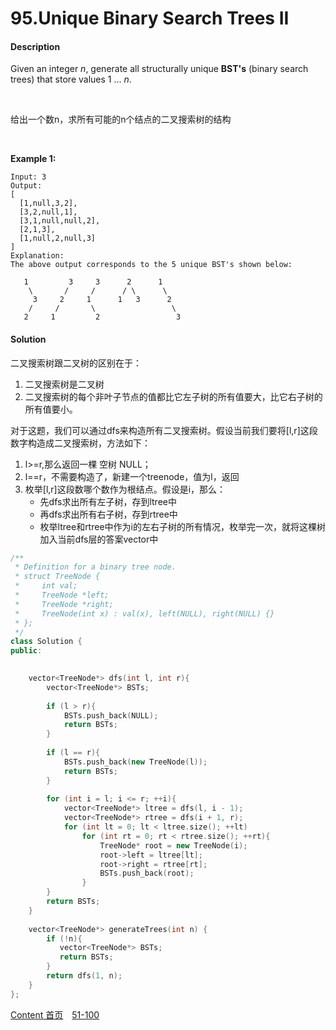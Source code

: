 # 95.Unique Binary Search Trees II

#### Description

Given an integer *n*, generate all structurally unique **BST's** (binary search trees) that store values 1 ... *n*.

<br>

给出一个数n，求所有可能的n个结点的二叉搜索树的结构

<br>

**Example 1:**

```
Input: 3
Output:
[
  [1,null,3,2],
  [3,2,null,1],
  [3,1,null,null,2],
  [2,1,3],
  [1,null,2,null,3]
]
Explanation:
The above output corresponds to the 5 unique BST's shown below:

   1         3     3      2      1
    \       /     /      / \      \
     3     2     1      1   3      2
    /     /       \                 \
   2     1         2                 3
```



#### Solution

二叉搜索树跟二叉树的区别在于：

1. 二叉搜索树是二叉树
2. 二叉搜索树的每个非叶子节点的值都比它左子树的所有值要大，比它右子树的所有值要小。

对于这题，我们可以通过dfs来构造所有二叉搜索树。假设当前我们要将[l,r]这段数字构造成二叉搜索树，方法如下：

1. l>=r,那么返回一棵 空树 NULL；
2. l==r，不需要构造了，新建一个treenode，值为l，返回
3. 枚举[l,r]这段数哪个数作为根结点。假设是i，那么：
   * 先dfs求出所有左子树，存到ltree中
   * 再dfs求出所有右子树，存到rtree中
   * 枚举ltree和rtree中作为i的左右子树的所有情况，枚举完一次，就将这棵树加入当前dfs层的答案vector中


```c++
/**
 * Definition for a binary tree node.
 * struct TreeNode {
 *     int val;
 *     TreeNode *left;
 *     TreeNode *right;
 *     TreeNode(int x) : val(x), left(NULL), right(NULL) {}
 * };
 */
class Solution {
public:
    

    vector<TreeNode*> dfs(int l, int r){
        vector<TreeNode*> BSTs;
        
        if (l > r){
            BSTs.push_back(NULL);
            return BSTs;
        }
        
        if (l == r){
            BSTs.push_back(new TreeNode(l));
            return BSTs;
        }
        
        for (int i = l; i <= r; ++i){
            vector<TreeNode*> ltree = dfs(l, i - 1);
            vector<TreeNode*> rtree = dfs(i + 1, r);
            for (int lt = 0; lt < ltree.size(); ++lt)
                for (int rt = 0; rt < rtree.size(); ++rt){
                    TreeNode* root = new TreeNode(i);
                    root->left = ltree[lt];
                    root->right = rtree[rt];
                    BSTs.push_back(root);
                }
        }
        return BSTs;
    }
    
    vector<TreeNode*> generateTrees(int n) {
        if (!n){
           vector<TreeNode*> BSTs;
           return BSTs;
        }
        return dfs(1, n);
    }
};
```



[Content   首页](../README.md)&emsp;[51-100](../51-100.md)

